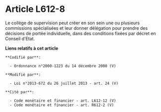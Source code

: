 # Article L612-8

Le collège de supervision peut créer en son sein une ou plusieurs commissions spécialisées et leur donner délégation pour
prendre des décisions de portée individuelle, dans des conditions fixées par décret en Conseil d'Etat.

**Liens relatifs à cet article**

	**Codifié par**:

	  - Ordonnance n°2000-1223 du 14 décembre 2000 (V)

	**Modifié par**:

	  - Loi n°2013-672 du 26 juillet 2013 - art. 24 (V)

	**Cité par**:

	  - Code monétaire et financier - art. L612-12 (V)
	  - Code monétaire et financier - art. R612-2 (V)
